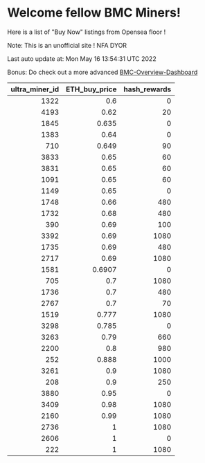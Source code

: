# Welcome fellow BMC Miners!
Here is a list of "Buy Now" listings from Opensea floor !

Note: This is an unofficial site ! NFA DYOR

Last auto update at: Mon May 16 13:54:31 UTC 2022

Bonus: Do check out a more advanced [BMC-Overview-Dashboard](https://dune.com/defifunk/BMC-Overview-Dashboard)


|   ultra_miner_id |   ETH_buy_price |   hash_rewards |
|-----------------:|----------------:|---------------:|
|             1322 |          0.6    |              0 |
|             4193 |          0.62   |             20 |
|             1845 |          0.635  |              0 |
|             1383 |          0.64   |              0 |
|              710 |          0.649  |             90 |
|             3833 |          0.65   |             60 |
|             3831 |          0.65   |             60 |
|             1091 |          0.65   |             60 |
|             1149 |          0.65   |              0 |
|             1748 |          0.66   |            480 |
|             1732 |          0.68   |            480 |
|              390 |          0.69   |            100 |
|             3392 |          0.69   |           1080 |
|             1735 |          0.69   |            480 |
|             2717 |          0.69   |           1080 |
|             1581 |          0.6907 |              0 |
|              705 |          0.7    |           1080 |
|             1736 |          0.7    |            480 |
|             2767 |          0.7    |             70 |
|             1519 |          0.777  |           1080 |
|             3298 |          0.785  |              0 |
|             3263 |          0.79   |            660 |
|             2200 |          0.8    |            980 |
|              252 |          0.888  |           1000 |
|             3261 |          0.9    |           1080 |
|              208 |          0.9    |            250 |
|             3880 |          0.95   |              0 |
|             3409 |          0.98   |           1080 |
|             2160 |          0.99   |           1080 |
|             2736 |          1      |           1080 |
|             2606 |          1      |              0 |
|              222 |          1      |           1080 |